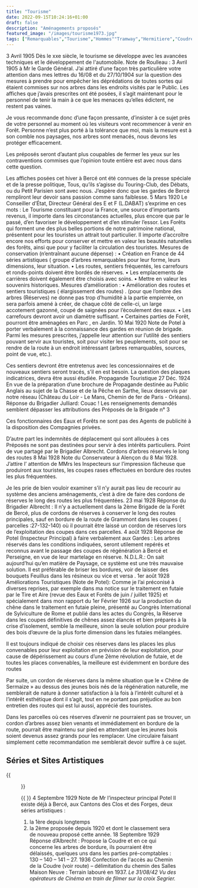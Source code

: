```yaml
---
title: "Tourisme"
date: 2022-09-15T10:24:16+01:00
draft: false
description: "Aménagements proposés"
featured_image: "/images/tourisme1973.jpg"
tags: ["Remarquables","Tourisme","Hommes""Tramway","Hermitiere","Coudre","Boppe"]
---
```

3 Avril 1905
Dès le xxe siècle, le tourisme se développe avec les avancées techniques et le développement de l'automobile. Note de Roulleau : 3 Avril 1905 à Mr le Garde Général.
J’ai attiré d’une façon très particulière votre attention dans mes
lettres du 16/08 et du 27/10/1904 sur la question des mesures à
prendre pour empêcher les déprédations de toutes sortes qui étaient
commises sur nos arbres dans les endroits visités par le Public.
Les affiches que j’avais prescrites ont été posées, il s’agit 
maintenant pour le personnel de tenir la main à ce que les menaces
qu’elles édictent, ne restent pas vaines.

Je vous recommande donc d’une façon pressante, d’insister à ce sujet
près de votre personnel au moment où les visiteurs vont recommencer
à venir en Forêt.
Personne n’est plus porté à la tolérance que moi, mais la mesure
est à son comble nos paysages, nos arbres sont menacés, nous devons
les protéger efficacement.

Les préposés seront d’autant plus coupables de fermer les yeux sur
les contraventions commises que l’opinion toute entière est avec nous
dans cette question.

Les affiches posées cet hiver à Bercé ont été connues de la presse
spéciale et de la presse politique, Tous, qu’ils s’agisse du
Touring-Club, des Débats, ou du Petit Parisien sont avec nous.
J’espère donc que les gardes de Bercé rempliront leur devoir sans passion comme sans faiblesse.
5 Mars 1920
Le Conseiller d’État, Directeur Général des E et F (L.DABAT) s’exprime en ces mots :
Le Tourisme constituant pour la France, une source d’importants revenus, il importe
dans les circonstances actuelles, plus encore que par le passé, d’en favoriser le développement et d’en stimuler l’essor. Les Forêts qui forment une des plus belles portions de notre patrimoine national, présentent pour les touristes un attrait tout particulier.
Il importe d’accroître encore nos efforts pour conserver et mettre en valeur les beautés naturelles des forêts, ainsi que pour y faciliter la circulation des touristes.
Mesures de conservation (n’entraînant aucune dépense) :
•	Création en France de 44 séries artistiques ( groupe d’arbres remarquables pour leur forme, leurs dimensions, leur situation.
•	Les routes, sentiers fréquentés, les carrefours et ronds-points doivent être bordés de réserves.
•	Les emplacements de carrières doivent également être choisis avec soins.
•	Mettre en valeur les souvenirs historiques.
Mesures d’amélioration :
•	Amélioration des routes et sentiers touristiques ( élargissement des routes) . (pour que l’ombre des arbres (Réserves) ne donne pas trop d’humidité à la partie empierrée, on sera parfois amené à créer, de chaque côté de celle-ci, un large accotement gazonné, coupé de saignées pour l’écoulement des eaux.
•	Les carrefours devront avoir un diamètre suffisant.
•	Certaines parties de Forêt, pourront être aménagées en Parc , en Jardin.
10 Mai 1920
Note de Potel à porter verbalement à la connaissance des gardes en réunion de brigade.
Parmi les mesures prescrites, j’appelle  leur attention sur
l’utilité des sentiers pouvant servir aux touristes, soit pour visiter
les peuplements, soit pour se rendre de la route à un endroit
intéressant (arbres remarquables, sources, point de vue, etc.).

Ces sentiers devront être entretenus avec les concessionnaires et de
nouveaux sentiers seront tracés, s’il en est besoin.
La question des plaques indicatrices, devra être aussi étudiée.	
Propagande Touristique
27 Déc. 1924
En vue de la préparation d’une brochure de Propagande destinée au Public Anglais au sujet de la Chasse et de la Pêche en Sarthe, lieux desservis par notre réseau (Château du Loir - Le Mans, Chemin de fer de Paris - Orléans).
Réponse du Brigadier Julliard:
Couac !
Les renseignements demandés semblent dépasser les attributions des
Préposés de la Brigade n° 3

Ces fonctionnaires des Eaux et Forêts ne sont pas des Agents de
publicité à la disposition des Compagnies privées.

D’autre part les indemnités de déplacement qui sont allouées à ces
Préposés ne sont pas destinées pour servir à des
intérêts particuliers.
Point de vue partagé par le Brigadier Albrecht.
Cordons d’arbres réservés le long des routes
8 Mai 1928
Note du Conservateur à Alençon du 8 Mai 1928.
J’attire l’ attention de MMrs les Inspecteurs sur l’impression
fâcheuse que produiront aux touristes, les coupes rases
effectuées en bordure des routes les plus fréquentées. 

Je les prie de bien vouloir examiner s’il n’y aurait pas lieu
de recourir au système des anciens aménagements, c’est à dire
de faire des cordons de réserves le long des routes les plus
fréquentées.
23 mai 1928
Réponse du Brigadier Albrecht :
Il n’y a actuellement dans la 2ème Brigade de la Forêt de Bercé,
plus de cordons de réserves à conserver le long des routes
principales, sauf en bordure de la route de Grammont dans les
coupes ( parcelles :27-132-140) où il pourrait être laissé
un cordon de réserves lors de l’exploitation des coupes
dans ces parcelles.
4 août 1928
Réponse de Potel (Inspecteur Principal) à faire verbalement aux Gardes :
Les arbres réservés dans les conditions indiquées, seront
utilement repérés et reconnus avant le passage  des coupes de
régénération à Bercé et Perseigne, en vue de leur martelage
en réserve.
N.D.L.R.: On sait aujourd’hui qu’en matière de Paysage, ce système est une très mauvaise solution. Il est préférable de briser les bordures, voir de laisser des bouquets Feuillus dans les résineux ou vice et versa .
1er août 1928
Améliorations Touristiques (Note de Potel):
Comme je l’ai préconisé à diverses reprises, par exemple dans
ma notice sur le traitement en futaie par le Tire et Aire
(revue des Eaux et Forêts de juin / juillet 1925) et
spécialement dans mon rapport du 1er Février 1926 sur la production
du chêne dans le traitement en futaie pleine, présenté au
Congrès International de Sylviculture de Rome et publié dans
les actes du Congrès, la Réserve dans les coupes définitives de 
chênes assez élancés et bien préparés à la crise d’isolement,
semble la meilleure, sinon la seule solution pour produire des
bois d’œuvre de la plus forte dimension  dans les futaies mélangées.

Il est toujours indiqué de choisir ces réserves dans les places les
plus convenables pour leur exploitation en prévision de leur
exploitation, pour cause de dépérissement au cours d’une
2ème révolution de futaie, et de toutes les places convenables,
la meilleure est évidemment en bordure des routes

Par suite, un cordon de réserves dans la même situation que
le « Chêne de Sermaize » au dessus des jeunes bois nés de la
régénération naturelle, me semblerait de nature à donner
satisfaction à la fois à l’intérêt culturel et à l’intérêt
esthétique dont il s’agit, tout en ne portant pas préjudice au
bon entretien des routes qui est lui aussi, apprécié des
touristes.

Dans les parcelles où ces réserves d’avenir ne pourraient pas
se trouver, un cordon d’arbres assez bien venants et immédiatement
en bordure de la route, pourrait être maintenu sur pied en attendant
que les jeunes bois soient devenus assez grands pour les remplacer.
Une circulaire faisant simplement cette recommandation me semblerait
devoir suffire à ce sujet.

## Séries et Sites Artistiques

{{<figure src="/images/articles/hermitière.jpg" title="Arrivée aux sources">}}

{{
}}
4 Septembre 1929
Note de Mr l’inspecteur principal Potel
Il existe déjà à Bercé, aux Cantons des Clos et des Forges, deux séries artistiques :
1.	la 1ère depuis longtemps
2.	la 2ème proposée depuis 1920 et dont le classement sera de nouveau proposé cette année.
18 Septembre 1929
Réponse d’Albrecht :
Propose la Coudre et en ce qui concerne les arbres de bordure,
ils pourraient être délaissés, quelques uns dans les parties
pré-comptables : 130 – 140 – 141 – 27.
1936
Confection de l'accès au Chemin de la Coudre (voir route) – délimitation du chemin des Salles Maison Neuve : Terrain labouré en 1937.
*Le 31/08/42 Vu des opérateurs de Cinéma en train de filmer sur la croix Segrier.*

